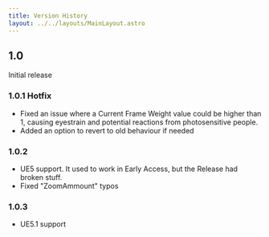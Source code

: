 ```yaml
---
title: Version History
layout: ../../layouts/MainLayout.astro
---
```


## 1.0

Initial release

### 1.0.1 Hotfix

- Fixed an issue where a Current Frame Weight value could be higher than 1, causing eyestrain and potential reactions from photosensitive people.
- Added an option to revert to old behaviour if needed

### 1.0.2

- UE5 support. It used to work in Early Access, but the Release had broken stuff.
- Fixed "ZoomAmmount" typos

### 1.0.3
- UE5.1 support

